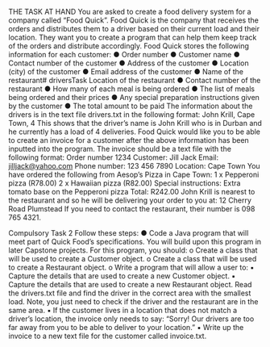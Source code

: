 THE TASK AT HAND
You are asked to create a food delivery system for a company called “Food Quick”. Food Quick is the company that receives the orders and distributes them to a driver based on their current load and their location. They want you to create a program that can help them keep track of the orders and distribute accordingly.
Food Quick stores the following information for each customer:
● Order number
● Customer name
● Contact number of the customer
● Address of the customer
● Location (city) of the customer
● Email address of the customer
● Name of the restaurant# driversTask
Location of the restaurant
● Contact number of the restaurant
● How many of each meal is being ordered
● The list of meals being ordered and their prices
● Any special preparation instructions given by the customer
● The total amount to be paid
The information about the drivers is in the text file drivers.txt in the following format:
John Krill, Cape Town, 4
This shows that the driver’s name is John Krill who is in Durban and he currently has a load of 4 deliveries.
Food Quick would like you to be able to create an invoice for a customer after the above information has been inputted into the program. The invoice should be a text file with the following format:
Order number 1234
Customer: Jill Jack
Email: jilljack@yahoo.com
Phone number: 123 456 7890
Location: Cape Town
You have ordered the following from Aesop’s Pizza in Cape Town:
1 x Pepperoni pizza (R78.00)
2 x Hawaiian pizza (R82.00)
Special instructions: Extra tomato base on the Pepperoni pizza
Total: R242.00
John Krill is nearest to the restaurant and so he will be delivering your order to you at:
12 Cherry Road
Plumstead
If you need to contact the restaurant, their number is 098 765 4321.

Compulsory Task 2
Follow these steps:
● Code a Java program that will meet part of Quick Food’s specifications. You will build upon this program in later Capstone projects. For this program, you should:
o Create a class that will be used to create a Customer object. o Create a class that will be used to create a Restaurant object. o Write a program that will allow a user to:
▪ Capture the details that are used to create a new Customer object.
▪ Capture the details that are used to create a new Restaurant object.
Read the drivers.txt file and find the driver in the correct area with the smallest load. Note, you just need to check if the driver and the restaurant are in the same area.
▪ If the customer lives in a location that does not match a driver’s location, the invoice only needs to say: “Sorry! Our drivers are too far away from you to be able to deliver to your location.”
▪ Write up the invoice to a new text file for the customer called invoice.txt.

